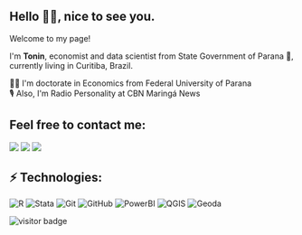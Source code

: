 
## Hello :raising_hand_man:, nice to see you. <br /> 
Welcome to my page! <br /> 

I'm **Tonin**, economist and data scientist from State Government of Parana :briefcase:, currently living in  Curitiba, Brazil. <br /> 

:man_student: I'm doctorate in Economics from Federal University of Parana <br /> 
:studio_microphone: Also, I'm Radio Personality at CBN Maringá News <br />

## Feel free to contact me: 
[<img src="https://img.shields.io/badge/-Linkedin-blue">](https://www.linkedin.com/in/jrtonin/?locale=en_US)
[<img src="https://img.shields.io/badge/-Instagram-orange">](https://www.instagram.com/jrtonin/)
[<img src="https://img.shields.io/badge/-E--mail-brightgreen">](mailto:jrtonin03@gmail.com)

## ⚡ Technologies:
![R](https://img.shields.io/badge/-R-black?style=flat-square&logo=Rstudio)
![Stata](https://img.shields.io/badge/-Stata-black?style=flat-square&logo=Stata)
![Git](https://img.shields.io/badge/-Git-black?style=flat-square&logo=git)
![GitHub](https://img.shields.io/badge/-GitHub-181717?style=flat-square&logo=github)
![PowerBI](https://img.shields.io/badge/-PowerBI-181717?style=flat-square&logo=PowerBI)
![QGIS](https://img.shields.io/badge/-QGIS-181717?style=flat-square&logo=QGIS)
![Geoda](https://img.shields.io/badge/-QGIS-181717?style=flat-square&logo=Geoda)

![visitor badge](https://visitor-badge.glitch.me/badge?page_id=jrtonin.visitor-badge)
